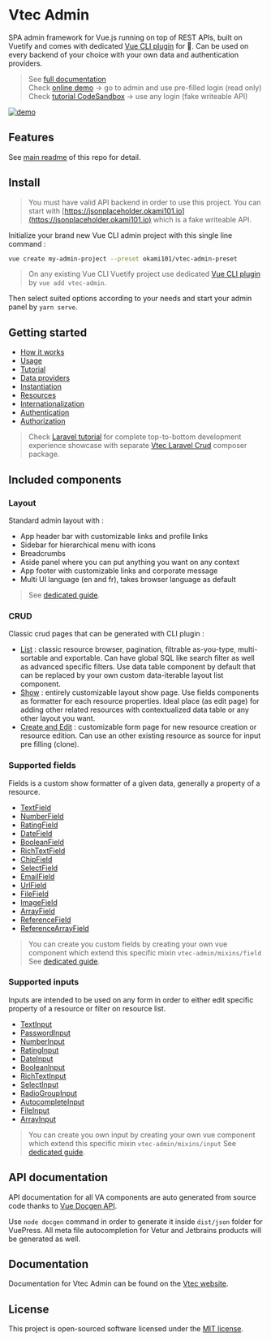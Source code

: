 # Vtec Admin

SPA admin framework for Vue.js running on top of REST APIs, built on Vuetify and comes with dedicated [Vue CLI plugin](https://www.npmjs.com/package/vue-cli-plugin-vtec-admin) for 🚀. Can be used on every backend of your choice with your own data and authentication providers.

> See [full documentation](https://vtec.okami101.io)  
> Check [online demo](https://vtec-bookstore-demo.okami101.io) -> go to admin and use pre-filled login (read only)  
> Check [tutorial CodeSandbox](https://codesandbox.io/s/github/okami101/vtec-admin/tree/master/examples/tutorial) -> use any login (fake writeable API)  

[![demo](https://vtec.okami101.io/assets/screenshot.png)](https://vtec-bookstore-demo.okami101.io)

## Features

See [main readme](https://github.com/okami101/vtec-admin#features) of this repo for detail.

## Install

> You must have valid API backend in order to use this project. You can start with [https://jsonplaceholder.okami101.io](https://jsonplaceholder.okami101.io) which is a fake writeable API.

Initialize your brand new Vue CLI admin project with this single line command :

```bash
vue create my-admin-project --preset okami101/vtec-admin-preset
```

> On any existing Vue CLI Vuetify project use dedicated [Vue CLI plugin](https://www.npmjs.com/package/vue-cli-plugin-vtec-admin) by `vue add vtec-admin`.  

Then select suited options according to your needs and start your admin panel by `yarn serve`.

## Getting started

* [How it works](https://vtec.okami101.io/guide/)
* [Usage](https://vtec.okami101.io/guide/getting-started.html)
* [Tutorial](https://vtec.okami101.io/guide/tutorial.html)
* [Data providers](https://vtec.okami101.io/guide/data-providers.html)
* [Instantiation](https://vtec.okami101.io/guide/admin.html)
* [Resources](https://vtec.okami101.io/guide/resources.html)
* [Internationalization](https://vtec.okami101.io/guide/i18n.html)
* [Authentication](https://vtec.okami101.io/guide/authentication.html)
* [Authorization](https://vtec.okami101.io/guide/authorization.html)

> Check [Laravel tutorial](https://vtec.okami101.io/guide/laravel.html) for complete top-to-bottom development experience showcase with separate [Vtec Laravel Crud](https://github.com/okami101/vtec-laravel-crud) composer package.

## Included components

### Layout

Standard admin layout with :

* App header bar with customizable links and profile links
* Sidebar for hierarchical menu with icons
* Breadcrumbs
* Aside panel where you can put anything you want on any context
* App footer with customizable links and corporate message
* Multi UI language (en and fr), takes browser language as default

> See [dedicated guide](https://vtec.okami101.io/guide/crud/layout.html).

### CRUD

Classic crud pages that can be generated with CLI plugin :

* [List](https://vtec.okami101.io/guide/crud/list.html) : classic resource browser, pagination, filtrable as-you-type, multi-sortable and exportable. Can have global SQL like search filter as well as advanced specific filters. Use data table component by default that can be replaced by your own custom data-iterable layout list component.
* [Show](https://vtec.okami101.io/guide/crud/show.html) : entirely customizable layout show page. Use fields components as formatter for each resource properties. Ideal place (as edit page) for adding other related resources with contextualized data table or any other layout you want.
* [Create and Edit](https://vtec.okami101.io/guide/crud/form.html) : customizable form page for new resource creation or resource edition. Can use an other existing resource as source for input pre filling (clone).

### Supported fields

Fields is a custom show formatter of a given data, generally a property of a resource.

* [TextField](https://vtec.okami101.io/guide/components/fields.html#text)
* [NumberField](https://vtec.okami101.io/guide/components/fields.html#number)
* [RatingField](https://vtec.okami101.io/guide/components/fields.html#rating)
* [DateField](https://vtec.okami101.io/guide/components/fields.html#date)
* [BooleanField](https://vtec.okami101.io/guide/components/fields.html#boolean)
* [RichTextField](https://vtec.okami101.io/guide/components/fields.html#rich-text)
* [ChipField](https://vtec.okami101.io/guide/components/fields.html#chip)
* [SelectField](https://vtec.okami101.io/guide/components/fields.html#select)
* [EmailField](https://vtec.okami101.io/guide/components/fields.html#email)
* [UrlField](https://vtec.okami101.io/guide/components/fields.html#url)
* [FileField](https://vtec.okami101.io/guide/components/fields.html#file)
* [ImageField](https://vtec.okami101.io/guide/components/fields.html#image)
* [ArrayField](https://vtec.okami101.io/guide/components/fields.html#array)
* [ReferenceField](https://vtec.okami101.io/guide/components/fields.html#reference)
* [ReferenceArrayField](https://vtec.okami101.io/guide/components/fields.html#reference-array)

> You can create you custom fields by creating your own vue component which extend this specific mixin `vtec-admin/mixins/field`
> See [dedicated guide](https://vtec.okami101.io/guide/components/fields.html).

### Supported inputs

Inputs are intended to be used on any form in order to either edit specific property of a resource or filter on resource list.

* [TextInput](https://vtec.okami101.io/guide/components/inputs.html#text)
* [PasswordInput](https://vtec.okami101.io/guide/components/inputs.html#password)
* [NumberInput](https://vtec.okami101.io/guide/components/inputs.html#number)
* [RatingInput](https://vtec.okami101.io/guide/components/inputs.html#rating)
* [DateInput](https://vtec.okami101.io/guide/components/inputs.html#date)
* [BooleanInput](https://vtec.okami101.io/guide/components/inputs.html#boolean)
* [RichTextInput](https://vtec.okami101.io/guide/components/inputs.html#rich-text)
* [SelectInput](https://vtec.okami101.io/guide/components/inputs.html#select)
* [RadioGroupInput](https://vtec.okami101.io/guide/components/inputs.html#radio-input)
* [AutocompleteInput](https://vtec.okami101.io/guide/components/inputs.html#autocomplete)
* [FileInput](https://vtec.okami101.io/guide/components/inputs.html#file)
* [ArrayInput](https://vtec.okami101.io/guide/components/inputs.html#array)

> You can create you own input by creating your own vue component which extend this specific mixin `vtec-admin/mixins/input`
> See [dedicated guide](https://vtec.okami101.io/guide/components/inputs.html).

## API documentation

API documentation for all VA components are auto generated from source code thanks to [Vue Docgen API](https://vue-styleguidist.github.io/docs/Docgen.html).

Use `node docgen` command in order to generate it inside `dist/json` folder for VuePress. All meta file autocompletion for Vetur and Jetbrains products will be generated as well.

## Documentation

Documentation for Vtec Admin can be found on the [Vtec website](https://vtec.okami101.io).

## License

This project is open-sourced software licensed under the [MIT license](https://adr1enbe4udou1n.mit-license.org).

